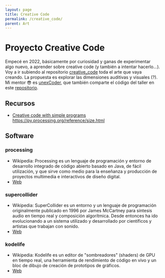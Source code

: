 ```yaml
---
layout: page
title: Creative Code
permalink: /creative_code/
parent: Art
---
```


# Proyecto Creative Code

Empecé en 2022, básicamente por curiosidad y ganas de experimentar algo nuevo, a aprender sobre creative code (y también a intentar hacerlo...).  
Voy a ir subiendo al repositorio [creative_code](https://github.com/diegobollini/creative_code) toda el arte que vaya creando. La propuesta es explorar las dimensiones auditivas y visuales (?).  
Mi mentor 😎 es [unexCoder](https://unexcoder.github.io/), que también comparte el código del taller en este [repositorio](https://github.com/unexCoder/Creative-Code-2022).

## Recursos

- [Creative code with simple programs](https://funprogramming.org/)
  https://py.processing.org/reference/size.html

## Software

### processing

- Wikipedia: Processing es un lenguaje de programación y entorno de desarrollo integrado de código abierto basado en Java, de fácil utilización, y que sirve como medio para la enseñanza y producción de proyectos multimedia e interactivos de diseño digital.
- [Web](https://processing.org)

### supercollider

- Wikipedia: SuperCollider es un entorno y un lenguaje de programación originalmente publicado en 1996 por James McCartney para síntesis audio en tiempo real y composición algorítmica.​​ Desde entonces ha ido evolucionando a un sistema utilizado y desarrollado por científicos y artistas que trabajan con sonido.
- [Web](https://supercollider.github.io/)

### kodelife

- Wikipedia: Kodelife es un editor de "sombreadores" (shaders) de GPU en tiempo real, una herramienta de rendimiento de código en vivo y un bloc de dibujo de creación de prototipos de gráficos.
- [Web](https://hexler.net/kodelife)
